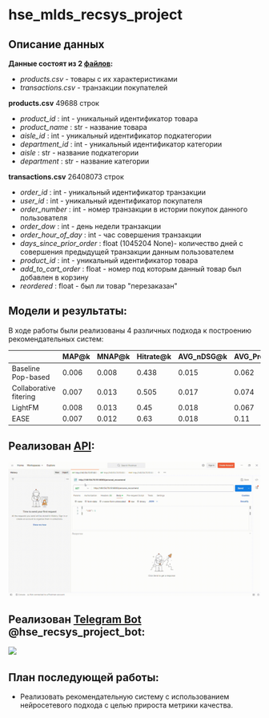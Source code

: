 # hse_mlds_recsys_project

## Описание данных

**Данные состоят из 2 [файлов](https://drive.google.com/drive/folders/1Z8uIxxGSSsER22x4Uh546jXuE8NUIUNz?usp=sharing):**
* *products.csv*  - товары с их характеристиками
* *transactions.csv*  - транзакции покупателей

**products.csv** 49688 строк
* *product_id* : int - уникальный идентификатор товара
* *product_name* : str - название товара
* *aisle_id* : int - уникальный идентификатор подкатегории
* *department_id* : int - уникальный идентификатор категории
* *aisle* : str - название подкатегории
* *department* : str - название категории

**transactions.csv** 26408073 строк
* *order_id* : int - уникальный идентификатор транзакции
* *user_id* : int - уникальный идентификатор покупателя
* *order_number* : int - номер транзакции в истории покупок данного пользователя
* *order_dow* : int - день недели транзакции
* *order_hour_of_day* : int - час совершения транзакции
* *days_since_prior_order* : float (1045204 None)- количество дней с совершения предыдущей транзакции данным пользователем
* *product_id* : int - уникальный идентификатор товара
* *add_to_cart_order* : float - номер под которым данный товар был добавлен в корзину
* *reordered* : float - был ли товар "перезаказан"


## Модели и результаты:

В ходе работы были реализованы 4 различных подхода к построению рекомендательных систем:

|  | MAP@k | MNAP@k | Hitrate@k | AVG_nDSG@k|  AVG_Precision@k | 
| --- | --- | --- | --- | --- |--- |
| Baseline Pop-based | 0.006 | 0.008 | 0.438 | 0.015 | 0.062 |
| Collaborative fitering | 0.007 | 0.013 | 0.505 | 0.017 | 0.074 |
| LightFM | 0.008 | 0.013 | 0.45 | 0.018 | 0.067 |
| EASE | 0.007 | 0.012 | 0.63 | 0.018 | 0.11 |


## Реализован [API](http://149.154.70.151:8000/docs):
![](https://github.com/poskryobik/hse_mlds_recsys_project/blob/main/app/API.gif)

## Реализован [Telegram Bot](https://t.me/hse_recsys_project_bot) @hse_recsys_project_bot:
![](https://github.com/poskryobik/hse_mlds_recsys_project/blob/main/bot/bot.gif)

## План последующей работы:

* Реализовать рекомендательную систему с использованием нейросетевого подхода с целью прироста метрики качества.
